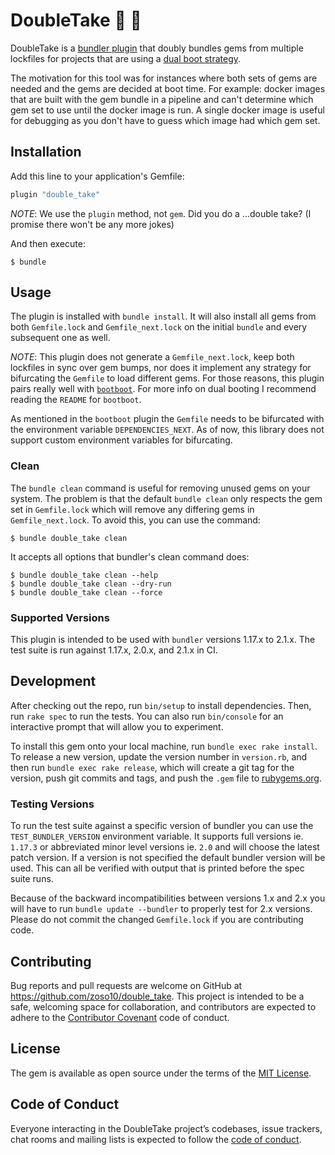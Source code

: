 # DoubleTake :eyes: :eyes:

DoubleTake is a [bundler plugin](https://bundler.io/v2.0/guides/bundler_plugins.html) that doubly bundles gems from multiple lockfiles for projects that are using a [dual boot strategy](https://www.youtube.com/watch?v=I-2Xy3RS1ns&t=368s).

The motivation for this tool was for instances where both sets of gems are needed and the gems are decided at boot time. For example: docker images that are built with the gem bundle in a pipeline and can't determine which gem set to use until the docker image is run. A single docker image is useful for debugging as you don't have to guess which image had which gem set.

## Installation

Add this line to your application's Gemfile:

```ruby
plugin "double_take"
```

_NOTE_: We use the `plugin` method, not `gem`. Did you do a ...double take? (I promise there won't be any more jokes)

And then execute:

    $ bundle

## Usage

The plugin is installed with `bundle install`. It will also install all gems from both `Gemfile.lock` and `Gemfile_next.lock` on the initial `bundle` and every subsequent one as well.

_NOTE_: This plugin does not generate a `Gemfile_next.lock`, keep both lockfiles in sync over gem bumps, nor does it implement any strategy for bifurcating the `Gemfile` to load different gems. For those reasons, this plugin pairs really well with [`bootboot`](https://github.com/Shopify/bootboot). For more info on dual booting I recommend reading the `README` for `bootboot`.

As mentioned in the `bootboot` plugin the `Gemfile` needs to be bifurcated with the environment variable `DEPENDENCIES_NEXT`. As of now, this library does not support custom environment variables for bifurcating.


### Clean
The `bundle clean` command is useful for removing unused gems on your system. The problem is that the default `bundle clean` only respects the gem set in `Gemfile.lock` which will remove any differing gems in `Gemfile_next.lock`. To avoid this, you can use the command:

    $ bundle double_take clean

It accepts all options that bundler's clean command does:

    $ bundle double_take clean --help
    $ bundle double_take clean --dry-run
    $ bundle double_take clean --force


### Supported Versions
This plugin is intended to be used with `bundler` versions 1.17.x to 2.1.x. The test suite is run against 1.17.x, 2.0.x, and 2.1.x in CI.


## Development

After checking out the repo, run `bin/setup` to install dependencies. Then, run `rake spec` to run the tests. You can also run `bin/console` for an interactive prompt that will allow you to experiment.

To install this gem onto your local machine, run `bundle exec rake install`. To release a new version, update the version number in `version.rb`, and then run `bundle exec rake release`, which will create a git tag for the version, push git commits and tags, and push the `.gem` file to [rubygems.org](https://rubygems.org).


### Testing Versions
To run the test suite against a specific version of bundler you can use the `TEST_BUNDLER_VERSION` environment variable. It supports full versions ie. `1.17.3` or abbreviated minor level versions ie. `2.0` and will choose the latest patch version. If a version is not specified the default bundler version will be used. This can all be verified with output that is printed before the spec suite runs.

Because of the backward incompatibilities between versions 1.x and 2.x you will have to run `bundle update --bundler` to properly test for 2.x versions. Please do not commit the changed `Gemfile.lock` if you are contributing code.


## Contributing

Bug reports and pull requests are welcome on GitHub at https://github.com/zoso10/double_take. This project is intended to be a safe, welcoming space for collaboration, and contributors are expected to adhere to the [Contributor Covenant](http://contributor-covenant.org) code of conduct.

## License

The gem is available as open source under the terms of the [MIT License](https://opensource.org/licenses/MIT).

## Code of Conduct

Everyone interacting in the DoubleTake project’s codebases, issue trackers, chat rooms and mailing lists is expected to follow the [code of conduct](https://github.com/[USERNAME]/double_take/blob/master/CODE_OF_CONDUCT.md).
